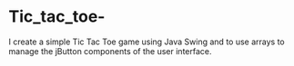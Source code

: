 # Tic_tac_toe-
I create a simple Tic Tac Toe game using Java Swing and to use arrays to manage the jButton components of the user interface. 
